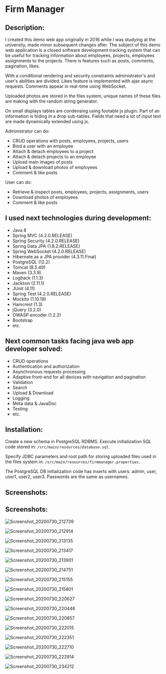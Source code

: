 # Firm Manager 
## Description:
I created this demo web app originally in 2016 while I was studying at the university, made minor subsequent changes after.
The subject of this demo web application is a closed software development tracking system 
that can be useful for tracking information about employees, projects, employees assignments to the projects. 
There is features such as posts, comments, pagination, likes.

With a conditional rendering and security constraints administrator's and user's abilities are divided. 
Likes feature is implemented with ajax async requests. Comments appear in real-time using WebSocket.

Uploaded photos are stored in the files system, unique names of these files are making with the random string generator. 

On small displays tables are condensing using footable js plugin. Part of an information is hiding in a drop sub-tables. 
Fields that need a lot of input text are made dynamically extended using js.

Administrator can do:
- CRUD operations with posts, employees, projects, users
- Bind a user with an employee
- Attach & detach employees to a project
- Attach & detach projects to an employee
- Upload main images of posts
- Upload & download photos of employees
- Comment & like posts

User can do:
- Retrieve & inspect posts, employees, projects, assignments, users
- Download photos of employees
- Comment & like posts

## I used next technologies during development:
- Java 8
- Spring MVC (4.2.0.RELEASE)
- Spring Security (4.2.0.RELEASE)
- Spring Data JPA (1.8.2.RELEASE)
- Spring WebSocket (4.2.0.RELEASE)
- Hibernate as a JPA provider (4.3.11.Final)
- PostgreSQL (12.2)
- Tomcat (8.5.49)
- Maven (3.3.9)
- Logback (1.1.3)
- Jackson (2.11.1)
- JUnit (4.11)
- Spring Test (4.2.0.RELEASE)
- Mockito (1.10.19)
- Hamcrest (1.3)
- jQuery (3.2.0)
- OWASP encoder (1.2.2)
- Bootstrap
- etc.
   
## Next common tasks facing java web app developer solved:
- CRUD operations
- Authentication and authorization
- Asynchronous requests processing
- Adaptive front-end for all devices with navigation and pagination
- Validation
- Search
- Upload & Download
- Logging
- Meta data & JavaDoc
- Testing
- etc.

## Installation:

Create a new schema in PostgreSQL RDBMS. Execute initialization SQL code stored in: 
`/src/main/resources/database.sql`.

Specify JDBC parameters and root path for storing uploaded files used in the files system in: 
`/src/main/resources/firmmanager.properties`.

The PostgreSQL DB initialization code has inserts with users: admin, user, user1, user2, user3. 
Passwords are the same as usernames.


## Screenshots:
## Screenshots:
![Screenshot_20200730_212739](https://user-images.githubusercontent.com/26651009/88971975-8594e100-d2bd-11ea-8dd2-3b057dadd3a3.png)

![Screenshot_20200730_212914](https://user-images.githubusercontent.com/26651009/88971991-8b8ac200-d2bd-11ea-8063-1afef26191ba.png)

![Screenshot_20200730_213135](https://user-images.githubusercontent.com/26651009/88971995-8ded1c00-d2bd-11ea-8adf-91cbc7abe8b9.png)

![Screenshot_20200730_213417](https://user-images.githubusercontent.com/26651009/88971999-8f1e4900-d2bd-11ea-83d8-36c385de5f33.png)

![Screenshot_20200730_213901](https://user-images.githubusercontent.com/26651009/88972006-90e80c80-d2bd-11ea-9908-6a54ad0e7467.png)

![Screenshot_20200730_214751](https://user-images.githubusercontent.com/26651009/88972009-947b9380-d2bd-11ea-801f-200bb7375b0f.png)

![Screenshot_20200730_215155](https://user-images.githubusercontent.com/26651009/88972020-96dded80-d2bd-11ea-9b09-ac93dedb96dd.png)

![Screenshot_20200730_215801](https://user-images.githubusercontent.com/26651009/88972022-980f1a80-d2bd-11ea-859e-9576038c7135.png)

![Screenshot_20200730_220627](https://user-images.githubusercontent.com/26651009/88972029-9cd3ce80-d2bd-11ea-9bcb-875355bceb3e.png)

![Screenshot_20200730_220446](https://user-images.githubusercontent.com/26651009/88972032-9e9d9200-d2bd-11ea-9fce-61c8a6709a69.png)

![Screenshot_20200730_220857](https://user-images.githubusercontent.com/26651009/88972037-a1988280-d2bd-11ea-9434-b57e20d80224.png)

![Screenshot_20200730_222015](https://user-images.githubusercontent.com/26651009/88972041-a2c9af80-d2bd-11ea-8794-2d227dedf46d.png)

![Screenshot_20200730_222351](https://user-images.githubusercontent.com/26651009/88972045-a4937300-d2bd-11ea-981a-40092b2a1169.png)

![Screenshot_20200730_222710](https://user-images.githubusercontent.com/26651009/88972048-a65d3680-d2bd-11ea-991d-6545b149448e.png)

![Screenshot_20200730_222914](https://user-images.githubusercontent.com/26651009/88972054-a78e6380-d2bd-11ea-866e-a1c2ca44fdce.png)

![Screenshot_20200730_234212](https://user-images.githubusercontent.com/26651009/88972494-50d55980-d2be-11ea-9433-4fbca5183b86.png)








